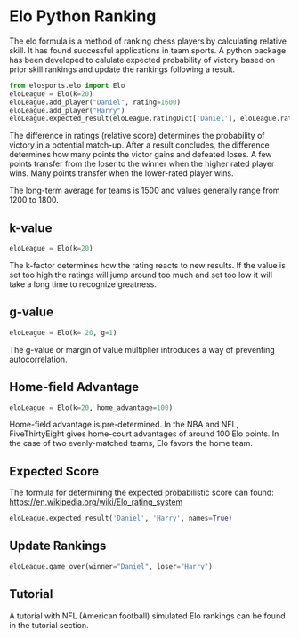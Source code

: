 # Elo Python Ranking
The elo formula is a method of ranking chess players by calculating relative skill. It has found successful applications in team sports. A python package has been developed to calulate expected probability of victory based on prior skill rankings and update the rankings following a result. 

```python
from elosports.elo import Elo
eloLeague = Elo(k=20)
eloLeague.add_player("Daniel", rating=1600)
eloLeague.add_player("Harry")
eloLeague.expected_result(eloLeague.ratingDict['Daniel'], eloLeague.ratingDict['Harry'])
```

The difference in ratings (relative score) determines the probability of victory in a potential match-up.  After a result concludes, the difference determines how many points the victor gains and defeated loses.  A few points transfer from the loser to the winner when the higher rated player wins. Many points transfer when the lower-rated player wins.

The long-term average for teams is 1500 and values generally range from 1200 to 1800.

## k-value

```python
eloLeague = Elo(k=20)
```
The k-factor determines how the rating reacts to new results. If the value is set too high the ratings will jump around too much and set too low it will take a long time to recognize greatness.

## g-value
```python
eloLeague = Elo(k= 20, g=1)
```
The g-value or margin of value multiplier introduces a way of preventing autocorrelation.

## Home-field Advantage 
```python
eloLeague = Elo(k=20, home_advantage=100)
```
Home-field advantage is pre-determined. In the NBA and NFL, FiveThirtyEight gives home-court advantages of around 100 Elo points. In the case of two evenly-matched teams, Elo favors the home team.

## Expected Score
The formula for determining the expected probabilistic score can found: 
https://en.wikipedia.org/wiki/Elo_rating_system
```python
eloLeague.expected_result('Daniel', 'Harry', names=True)
```
## Update Rankings
```python
eloLeague.game_over(winner="Daniel", loser="Harry")
```
## Tutorial
A tutorial with NFL (American football) simulated Elo rankings can be found in the tutorial section.
